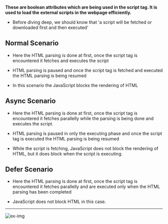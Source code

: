 **These are boolean attributes which are being used in the script tag. It is used to load the external scripts in the webpage efficiently.**

- Before diving deep, we should know that 'a script will be fetched or downloaded first and then executed'

## Normal Scenario

- Here the HTML parsing is done at first, once the script tag is encountered it fetches and executes the script

- HTML parsing is paused and once the script tag is fetched and executed the HTML parsing is being resumed

- In this scenario the JavaScript blocks the rendering of HTML

## Async Scenario

- Here the HTML parsing is done at first, once the script tag is encountered it fetches parallelly while the parsing is being done and executes the script.

- HTML parsing is paused in only the executing phase and once the script tag is executed the HTML parsing is being resumed

- While the script is fetching, JavaScript does not block the rendering of HTML, but it does block when the script is executing.

## Defer Scenario

- Here the HTML parsing is done at first, once the script tag is encountered it fetches parallelly and are executed only when the HTML parsing has been completed

- JavaScript does not block HTML in this case.

---

![ex-img](https://media-exp1.licdn.com/dms/image/C5112AQFW3cKEhP9AkQ/article-cover_image-shrink_423_752/0/1520214761012?e=1671667200&v=beta&t=ZLSWoZtCvop3S2Lh8bCeJd1KVJQ7kkYprUFkIBeBiEw)
